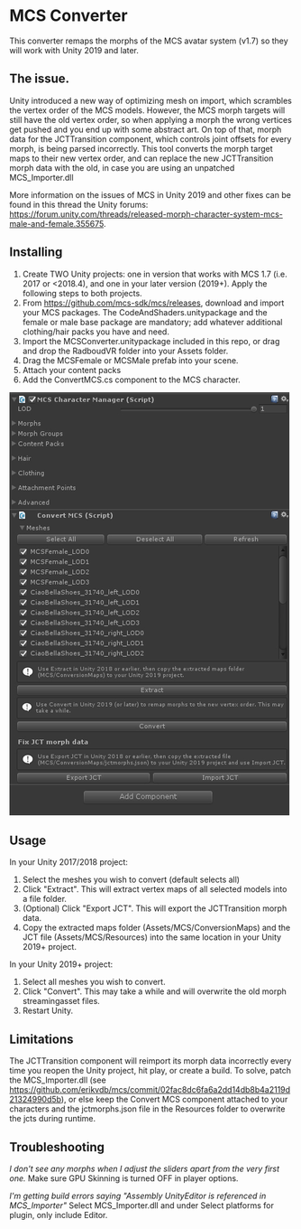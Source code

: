 # MCS Converter
This converter remaps the morphs of the MCS avatar system (v1.7) so they will work with Unity 2019 and later. 

## The issue.
Unity introduced a new way of optimizing mesh on import, which scrambles the vertex order of the MCS models. However, the MCS morph targets will still have the old vertex order, so when applying a morph the wrong vertices get pushed and you end up with some abstract art. On top of that, morph data for the JCTTransition component, which controls joint offsets for every morph, is being parsed incorrectly.
This tool converts the morph target maps to their new vertex order, and can replace the new JCTTransition morph data with the old, in case you are using an unpatched MCS_Importer.dll

More information on the issues of MCS in Unity 2019 and other fixes can be found in this thread the Unity forums: <https://forum.unity.com/threads/released-morph-character-system-mcs-male-and-female.355675>. 

## Installing
1. Create TWO Unity projects: one in version that works with MCS 1.7 (i.e. 2017 or <2018.4), and one in your later version (2019+). Apply the following steps to both projects.
2. From <https://github.com/mcs-sdk/mcs/releases>, download and import your MCS packages. The CodeAndShaders.unitypackage and the female or male base package are mandatory; add whatever additional clothing/hair packs you have and need.
3. Import the MCSConverter.unitypackage included in this repo, or drag and drop the RadboudVR folder into your Assets folder.
4. Drag the MCSFemale or MCSMale prefab into your scene. 
5. Attach your content packs
6. Add the ConvertMCS.cs component to the MCS character.

![Convert MCS component](convertmcs.jpg)

## Usage
In your Unity 2017/2018 project:
1. Select the meshes you wish to convert (default selects all)
2. Click "Extract". This will extract vertex maps of all selected models into a file folder.
3. (Optional) Click "Export JCT". This will export the JCTTransition morph data.
4. Copy the extracted maps folder (Assets/MCS/ConversionMaps) and the JCT file (Assets/MCS/Resources) into the same location in your Unity 2019+ project.

In your Unity 2019+ project:
1. Select all meshes you wish to convert.
2. Click "Convert". This may take a while and will overwrite the old morph streamingasset files.
3. Restart Unity.

## Limitations
The JCTTransition component will reimport its morph data incorrectly every time you reopen the Unity project, hit play, or create a build. To solve, patch the MCS_Importer.dll (see <https://github.com/erikvdb/mcs/commit/02fac8dc6fa6a2dd14db8b4a2119d21324990d5b>), or else keep the Convert MCS component attached to your characters and the jctmorphs.json file in the Resources folder to overwrite the jcts during runtime.

## Troubleshooting
*I don't see any morphs when I adjust the sliders apart from the very first one.*
Make sure GPU Skinning is turned OFF in player options.

*I'm getting build errors saying "Assembly UnityEditor is referenced in MCS_Importer"*
Select MCS_Importer.dll and under Select platforms for plugin, only include Editor.
